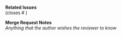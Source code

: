 **Related Issues**  
(closes # )

**Merge Request Notes**  
*Anything that the author wishes the reviewer to know*
